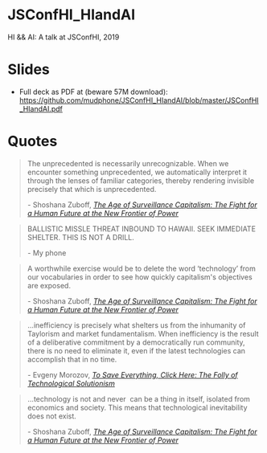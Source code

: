 # JSConfHI_HIandAI
HI &amp;&amp; AI: A talk at JSConfHI, 2019

# Slides
* Full deck as PDF at (beware 57M download): https://github.com/mudphone/JSConfHI_HIandAI/blob/master/JSConfHI_HIandAI.pdf

# Quotes
> The unprecedented is necessarily unrecognizable. When we encounter something unprecedented, we automatically interpret it through the lenses of familiar categories, thereby rendering invisible precisely that which is unprecedented.
>
> \- Shoshana Zuboff, [_The Age of Surveillance Capitalism: The Fight for a Human Future at the New Frontier of Power_][1]

> BALLISTIC MISSLE THREAT INBOUND TO HAWAII. SEEK IMMEDIATE SHELTER. THIS IS NOT A DRILL.
>
> \- My phone

> A worthwhile exercise would be to delete the word ‘technology’ from our vocabularies in order to see how quickly capitalism's objectives are exposed.
>
> \- Shoshana Zuboff, [_The Age of Surveillance Capitalism: The Fight for a Human Future at the New Frontier of Power_][1]

> …inefficiency is precisely what shelters us from the inhumanity of Taylorism and market fundamentalism. When inefficiency is the result of a deliberative commitment by a democratically run community, there is no need to eliminate it, even if the latest technologies can accomplish that in no time.
>
> \- Evgeny Morozov, [_To Save Everything, Click Here: The Folly of Technological Solutionism_][2]

> …technology is not and never  can be a thing in itself, isolated from economics and society. This means that technological inevitability does not exist.
>
> \- Shoshana Zuboff, [_The Age of Surveillance Capitalism: The Fight for a Human Future at the New Frontier of Power_][1]

[1]: http://www.shoshanazuboff.com/new/the-age-of-surveillance-capitalism-comments-and-reviews/
[2]: https://www.amazon.com/Save-Everything-Click-Here-Technological/dp/1610393708
